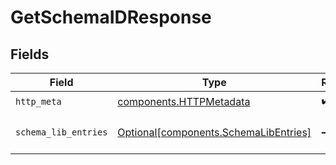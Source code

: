 # GetSchemaIDResponse


## Fields

| Field                                                                                | Type                                                                                 | Required                                                                             | Description                                                                          |
| ------------------------------------------------------------------------------------ | ------------------------------------------------------------------------------------ | ------------------------------------------------------------------------------------ | ------------------------------------------------------------------------------------ |
| `http_meta`                                                                          | [components.HTTPMetadata](../../models/components/httpmetadata.md)                   | :heavy_check_mark:                                                                   | N/A                                                                                  |
| `schema_lib_entries`                                                                 | [Optional[components.SchemaLibEntries]](../../models/components/schemalibentries.md) | :heavy_minus_sign:                                                                   | a list of Schema objects                                                             |